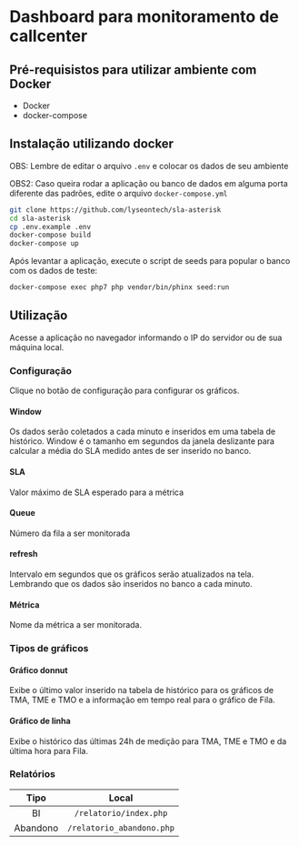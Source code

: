 # Dashboard para monitoramento de callcenter

## Pré-requisistos para utilizar ambiente com Docker

* Docker
* docker-compose

## Instalação utilizando docker

OBS: Lembre de editar o arquivo `.env` e colocar os dados de seu ambiente

OBS2: Caso queira rodar a aplicação ou banco de dados em alguma porta diferente das padrões, edite o arquivo `docker-compose.yml`

```bash
git clone https://github.com/lyseontech/sla-asterisk
cd sla-asterisk
cp .env.example .env
docker-compose build
docker-compose up
```
Após levantar a aplicação, execute o script de seeds para popular o banco com os dados de teste:

```bash
docker-compose exec php7 php vendor/bin/phinx seed:run
```

## Utilização

Acesse a aplicação no navegador informando o IP do servidor ou de sua máquina local.

### Configuração

Clique no botão de configuração para configurar os gráficos.

#### Window
Os dados serão coletados a cada minuto e inseridos em uma tabela de histórico. Window é o tamanho em segundos da janela deslizante para calcular a média do SLA medido antes de ser inserido no banco.


#### SLA

Valor máximo de SLA esperado para a métrica

#### Queue
Número da fila a ser monitorada

#### refresh
Intervalo em segundos que os gráficos serão atualizados na tela. Lembrando que os dados são inseridos no banco a cada minuto.

#### Métrica

Nome da métrica a ser monitorada.

### Tipos de gráficos
#### Gráfico donnut

Exibe o último valor inserido na tabela de histórico para os gráficos de TMA, TME e TMO e a informação em tempo real para o gráfico de Fila.

#### Gráfico de linha

Exibe o histórico das últimas 24h de medição para TMA, TME e TMO e da última hora para Fila.

### Relatórios

| Tipo | Local |
|:---:|:---:|
| BI | `/relatorio/index.php` |
| Abandono | `/relatorio_abandono.php` |